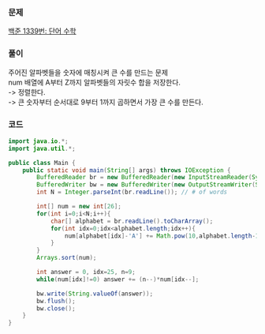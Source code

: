 ### 문제
[백준 1339번: 단어 수학](https://www.acmicpc.net/problem/1339)  

### 풀이
주어진 알파벳들을 숫자에 매칭시켜 큰 수를 만드는 문제  
num 배열에 A부터 Z까지 알파벳들의 자릿수 합을 저장한다.  
-> 정렬한다.  
-> 큰 숫자부터 순서대로 9부터 1까지 곱하면서 가장 큰 수를 만든다.  

### 코드
```java
import java.io.*;
import java.util.*;

public class Main {
    public static void main(String[] args) throws IOException {
        BufferedReader br = new BufferedReader(new InputStreamReader(System.in));
        BufferedWriter bw = new BufferedWriter(new OutputStreamWriter(System.out));
        int N = Integer.parseInt(br.readLine()); // # of words

        int[] num = new int[26];
        for(int i=0;i<N;i++){
            char[] alphabet = br.readLine().toCharArray();
            for(int idx=0;idx<alphabet.length;idx++){
                num[alphabet[idx]-'A'] += Math.pow(10,alphabet.length-1-idx);
            }
        }
        Arrays.sort(num);

        int answer = 0, idx=25, n=9;
        while(num[idx]!=0) answer += (n--)*num[idx--];

        bw.write(String.valueOf(answer));
        bw.flush();
        bw.close();
    }
}
